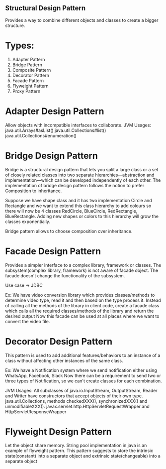 ## Structural Design Pattern

Provides a way to combine different objects and classes to create a bigger structure.

# Types:

1. Adapter Pattern
2. Bridge Pattern
3. Composite Pattern
4. Decorator Pattern
5. Facade Pattern
6. Flyweight Pattern
7. Proxy Pattern

# Adapter Design Pattern

Allow objects with incompatible interfaces to collaborate.
JVM Usages:
java.util.Arrays#asList()
java.util.Collections#list()
java.util.Collections#enumeration()

# Bridge Design Pattern

Bridge is a structural design pattern that lets you split a large class or a set of closely related classes into two
separate hierarchies—abstraction and implementation—which can be developed independently of each other.
The implementation of bridge design pattern follows the notion to prefer Composition to inheritance.

Suppose we have shape class and it has two implementation Circle and Rectangle and we want to extend this class
hierarchy to add colours
so there will now be 4 classes RedCircle, BlueCircle, RedRectangle, BlueRectangle.
Adding new shapes or colors to this hierarchy will grow the classes exponentially.

Bridge pattern allows to choose composition over inheritance.

# Facade Design Pattern

Provides a simpler interface to a complex library, framework or classes.
The subsystem(complex library, framework) is not aware of facade object.
The facade doesn't change the functionality of the subsystem.

Use case -> JDBC

Ex: We have video conversion library which provides classes/methods to determine video type, read it and then based on
the type process it.
Instead of calling all the methods of the library in client code, create a facade class which calls all the required
classes/methods of the library and return the desired output
Now this facade can be used at all places where we want to convert the video file.

# Decorator Design Pattern

This pattern is used to add additional features/behaviors to an instance of a class without affecting other instances of
the same class.

Ex: We have a Notification system where we send notification either using WhatsApp, Facebook, Slack
Now there can be a requirement to send two or three types of Notification, so we can't create classes for each
combination.

JVM Usages:
All subclasses of java.io.InputStream, OutputStream, Reader and Writer have constructors that accept objects of their
own type.
java.util.Collections, methods checkedXXX(), synchronizedXXX() and unmodifiableXXX().
javax.servlet.http.HttpServletRequestWrapper and HttpServletResponseWrapper

# Flyweight Design Pattern

Let the object share memory.
String pool implementation in java is an example of flyweight pattern.
This pattern suggests to store the intrinsic state(constant) into a separate object and extrinsic state(changeable) into a separate object

